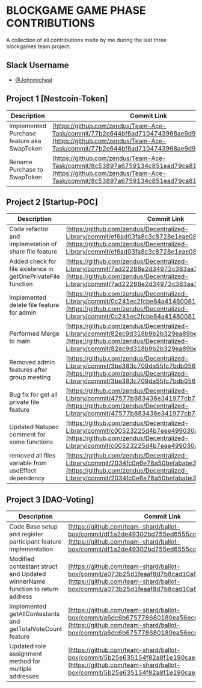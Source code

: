 # BLOCKGAME GAME PHASE CONTRIBUTIONS

A collection of all contributions made by me during the last three blockgames team project.

## Slack Username

- [@Johnmicheal](https://blockgamegamephase.slack.com/team/U038RRZ1SA3)

## Project 1 [Nestcoin-Token]

| Description                                | Commit Link                                                                                                                                                                        |
| ------------------------------------------ | ---------------------------------------------------------------------------------------------------------------------------------------------------------------------------------- |
| Implemented Purchase feature aka SwapToken | [https://github.com/zendus/Team-Ace-Task/commit/77b2e644bf6ad7104743968ae9d9d51aa2beef35](https://github.com/zendus/Team-Ace-Task/commit/77b2e644bf6ad7104743968ae9d9d51aa2beef35) |
| Rename Purchase to SwapToken               | [https://github.com/zendus/Team-Ace-Task/commit/8c53897a6759134c851ead79ca8139077461aa62](https://github.com/zendus/Team-Ace-Task/commit/8c53897a6759134c851ead79ca8139077461aa62) |

## Project 2 [Startup-POC]

| Description                                                  | Commit Link                                                                                                                                                                                        |
| ------------------------------------------------------------ | -------------------------------------------------------------------------------------------------------------------------------------------------------------------------------------------------- |
| Code refactor and implemetation of share file feature        | [https://github.com/zendus/Decentralized-Library/commit/ef6ad03fa8c3c8728e1eae0813320c0f28078e87](https://github.com/zendus/Decentralized-Library/commit/ef6ad03fa8c3c8728e1eae0813320c0f28078e87) |
| Added check for file existence in getOnePrivateFile function | [https://github.com/zendus/Decentralized-Library/commit/7ad22288e2d34972c383aa1f538dbf3b980c576c](https://github.com/zendus/Decentralized-Library/commit/7ad22288e2d34972c383aa1f538dbf3b980c576c) |
| Implemented delete file feature for admin                    | [https://github.com/zendus/Decentralized-Library/commit/0c241ec2fcbe84a414800816d8299f8d3a3faf27](https://github.com/zendus/Decentralized-Library/commit/0c241ec2fcbe84a414800816d8299f8d3a3faf27) |
| Performed Merge to main                                      | [https://github.com/zendus/Decentralized-Library/commit/82ec9d318b9b2b329ea89be7ca736dbc2a8c871d](https://github.com/zendus/Decentralized-Library/commit/82ec9d318b9b2b329ea89be7ca736dbc2a8c871d) |
| Removed admin features after group meeting                   | [https://github.com/zendus/Decentralized-Library/commit/3be383c709da55fc7bdb056f12dbc4467ef819c8](https://github.com/zendus/Decentralized-Library/commit/3be383c709da55fc7bdb056f12dbc4467ef819c8) |
| Bug fix for get all private file feature                     | [https://github.com/zendus/Decentralized-Library/commit/47577b883436e341977cb7ca6682983a93e881dd](https://github.com/zendus/Decentralized-Library/commit/47577b883436e341977cb7ca6682983a93e881dd) |
| Updated Natspec comment for some functions                   | [https://github.com/zendus/Decentralized-Library/commit/c00523225d4b7eee499030a519a6fb9771ee7bff](https://github.com/zendus/Decentralized-Library/commit/c00523225d4b7eee499030a519a6fb9771ee7bff) |
| removed all files variable from useEffect dependency         | [https://github.com/zendus/Decentralized-Library/commit/2034fc0e6e78a50befababe3e8c9d4af287dc0b6](https://github.com/zendus/Decentralized-Library/commit/2034fc0e6e78a50befababe3e8c9d4af287dc0b6) |

## Project 3 [DAO-Voting]

| Description                                                                  | Commit Link                                                                                                                                                                          |
| ---------------------------------------------------------------------------- | ------------------------------------------------------------------------------------------------------------------------------------------------------------------------------------ |
| Code Base setup and register participant feature implementation              | [https://github.com/team-shard/ballot-box/commit/df1a2de49302bd755ed6555cc8b6c1712a4d0f88](https://github.com/team-shard/ballot-box/commit/df1a2de49302bd755ed6555cc8b6c1712a4d0f88) |
| Modified contestant struct and Updated winnerName function to return address | [https://github.com/team-shard/ballot-box/commit/a073b25d1feaaf8d7b8cad10a85d7048e73ccd4d](https://github.com/team-shard/ballot-box/commit/a073b25d1feaaf8d7b8cad10a85d7048e73ccd4d) |
| Implemented getAllContestants and getTotalVoteCount feature                  | [https://github.com/team-shard/ballot-box/commit/a6dc6b675778680180ea56ece012bbee4c289745](https://github.com/team-shard/ballot-box/commit/a6dc6b675778680180ea56ece012bbee4c289745) |
| Updated role assignment method for multiple addresses                        | [https://github.com/team-shard/ballot-box/commit/5b25e635154f82a8f1e190cae877c9ca7b97200d](https://github.com/team-shard/ballot-box/commit/5b25e635154f82a8f1e190cae877c9ca7b97200d) |
